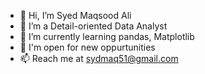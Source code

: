 - 👋 Hi, I’m Syed Maqsood Ali
- 👀 I’m a Detail-oriented Data Analyst
- 🌱 I’m currently learning pandas, Matplotlib
- 💞️ I'm open for new oppurtunities
- 📫 Reach me at sydmaq51@gmail.com

<!---
sydmaq51/sydmaq51 is a ✨ special ✨ repository because its `README.md` (this file) appears on your GitHub profile.
You can click the Preview link to take a look at your changes.
--->
